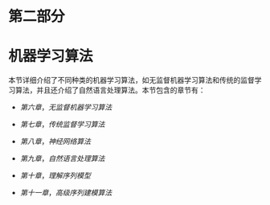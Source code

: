 # 第二部分

# 机器学习算法

本节详细介绍了不同种类的机器学习算法，如无监督机器学习算法和传统的监督学习算法，并且还介绍了自然语言处理算法。本节包含的章节有：

+   *第六章*，*无监督机器学习算法*

+   *第七章*，*传统监督学习算法*

+   *第八章*，*神经网络算法*

+   *第九章*，*自然语言处理算法*

+   *第十章*，*理解序列模型*

+   *第十一章*，*高级序列建模算法*
